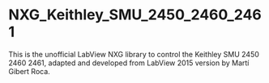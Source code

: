 # NXG_Keithley_SMU_2450_2460_2461
 This is the unofficial LabView NXG library to control the Keithley SMU 2450 2460 2461, adapted and developed from LabView 2015 version by Martí Gibert Roca.
